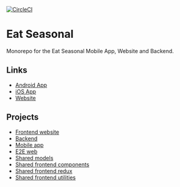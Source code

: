 [![CircleCI](https://circleci.com/gh/chrisberry4545/seasonal.svg?style=shield)](https://circleci.com/gh/chrisberry4545/workflows/seasonal/tree/master)


# Eat Seasonal

Monorepo for the Eat Seasonal Mobile App, Website and Backend.

## Links

- [Android App](https://play.google.com/store/apps/details?id=com.chrisbdev.seasonal&hl=en_GB)
- [iOS App](https://apps.apple.com/us/app/eat-seasonal/id1496551124?ls=1)
- [Website](https://eat-seasonal.co.uk)

## Projects

- [Frontend website](./packages/frontend)
- [Backend](./packages/backend)
- [Mobile app](./packages/mobile)
- [E2E web](./packages/e2e-web)
- [Shared models](./packages/shared-models)
- [Shared frontend components](./packages/shared-frontend-components)
- [Shared frontend redux](./packages/shared-frontend-redux)
- [Shared frontend utilities](./packages/shared-frontend-utilities)

